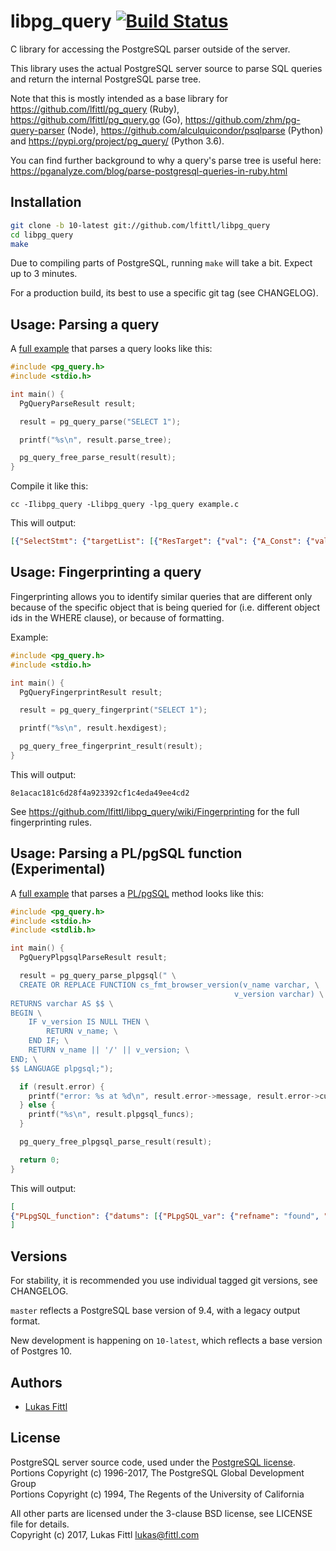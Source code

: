 # libpg_query [![Build Status](https://travis-ci.org/lfittl/libpg_query.svg?branch=master)](https://travis-ci.org/lfittl/libpg_query)

C library for accessing the PostgreSQL parser outside of the server.

This library uses the actual PostgreSQL server source to parse SQL queries and return the internal PostgreSQL parse tree.

Note that this is mostly intended as a base library for https://github.com/lfittl/pg_query (Ruby), https://github.com/lfittl/pg_query.go (Go), https://github.com/zhm/pg-query-parser (Node), https://github.com/alculquicondor/psqlparse (Python) and https://pypi.org/project/pg_query/ (Python 3.6).

You can find further background to why a query's parse tree is useful here: https://pganalyze.com/blog/parse-postgresql-queries-in-ruby.html


## Installation

```sh
git clone -b 10-latest git://github.com/lfittl/libpg_query
cd libpg_query
make
```

Due to compiling parts of PostgreSQL, running `make` will take a bit. Expect up to 3 minutes.

For a production build, its best to use a specific git tag (see CHANGELOG).


## Usage: Parsing a query

A [full example](https://github.com/lfittl/libpg_query/blob/master/examples/simple.c) that parses a query looks like this:

```c
#include <pg_query.h>
#include <stdio.h>

int main() {
  PgQueryParseResult result;

  result = pg_query_parse("SELECT 1");

  printf("%s\n", result.parse_tree);

  pg_query_free_parse_result(result);
}
```

Compile it like this:

```
cc -Ilibpg_query -Llibpg_query -lpg_query example.c
```

This will output:

```json
[{"SelectStmt": {"targetList": [{"ResTarget": {"val": {"A_Const": {"val": {"Integer": {"ival": 1}}, "location": 7}}, "location": 7}}], "op": 0}}]
```


## Usage: Fingerprinting a query

Fingerprinting allows you to identify similar queries that are different only because
of the specific object that is being queried for (i.e. different object ids in the WHERE clause),
or because of formatting.

Example:

```c
#include <pg_query.h>
#include <stdio.h>

int main() {
  PgQueryFingerprintResult result;

  result = pg_query_fingerprint("SELECT 1");

  printf("%s\n", result.hexdigest);

  pg_query_free_fingerprint_result(result);
}
```

This will output:

```
8e1acac181c6d28f4a923392cf1c4eda49ee4cd2
```

See https://github.com/lfittl/libpg_query/wiki/Fingerprinting for the full fingerprinting rules.

## Usage: Parsing a PL/pgSQL function (Experimental)

A [full example](https://github.com/lfittl/libpg_query/blob/master/examples/simple_plpgsql.c) that parses a [PL/pgSQL](https://www.postgresql.org/docs/current/static/plpgsql.html) method looks like this:

```c
#include <pg_query.h>
#include <stdio.h>
#include <stdlib.h>

int main() {
  PgQueryPlpgsqlParseResult result;

  result = pg_query_parse_plpgsql(" \
  CREATE OR REPLACE FUNCTION cs_fmt_browser_version(v_name varchar, \
                                                  v_version varchar) \
RETURNS varchar AS $$ \
BEGIN \
    IF v_version IS NULL THEN \
        RETURN v_name; \
    END IF; \
    RETURN v_name || '/' || v_version; \
END; \
$$ LANGUAGE plpgsql;");

  if (result.error) {
    printf("error: %s at %d\n", result.error->message, result.error->cursorpos);
  } else {
    printf("%s\n", result.plpgsql_funcs);
  }

  pg_query_free_plpgsql_parse_result(result);

  return 0;
}
```

This will output:

```json
[
{"PLpgSQL_function": {"datums": [{"PLpgSQL_var": {"refname": "found", "datatype": {"PLpgSQL_type": {"typname": "UNKNOWN"}}}}], "action": {"PLpgSQL_stmt_block": {"lineno": 1, "body": [{"PLpgSQL_stmt_if": {"lineno": 1, "cond": {"PLpgSQL_expr": {"query": "SELECT v_version IS NULL"}}, "then_body": [{"PLpgSQL_stmt_return": {"lineno": 1, "expr": {"PLpgSQL_expr": {"query": "SELECT v_name"}}}}]}}, {"PLpgSQL_stmt_return": {"lineno": 1, "expr": {"PLpgSQL_expr": {"query": "SELECT v_name || '/' || v_version"}}}}]}}}}
]
```

## Versions

For stability, it is recommended you use individual tagged git versions, see CHANGELOG.

`master` reflects a PostgreSQL base version of 9.4, with a legacy output format.

New development is happening on `10-latest`, which reflects a base version of Postgres 10.


## Authors

- [Lukas Fittl](mailto:lukas@fittl.com)


## License

PostgreSQL server source code, used under the [PostgreSQL license](https://www.postgresql.org/about/licence/).<br>
Portions Copyright (c) 1996-2017, The PostgreSQL Global Development Group<br>
Portions Copyright (c) 1994, The Regents of the University of California

All other parts are licensed under the 3-clause BSD license, see LICENSE file for details.<br>
Copyright (c) 2017, Lukas Fittl <lukas@fittl.com>
